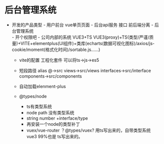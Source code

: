 # 后台管理系统

- 开发的产品类型
      - 用户前台 vue单页页面
      - 后台api服务  接口
      前后端分离
      - 后台管理系统  
         - 开个权限吧
         - 公司内部的系统
           VUE3+TS
      VUE3(proxy)+TS(类型/严谨/质量)+VITE+elementplus(UI组件)+类库(echarts(数据可视化图标)/axios/js-cookie/moment(格式化时间)/sortable.js......)

   - vite的配置
   工程化套件  可以将ts->js->es5
   - 短段路径 alias
   @->src
   views->src/views
   interfaces->src/interface
   components->src/components

   - 自动加载elenment-plus
   - @types/node 
       - ts有类型系统
       - node path 没有类型系统
       - string number +interface/type
       - 再安装一个node的类型补丁
       - vuex/vue-router ？@types/vuex? 用ts写出来的，自带类型系统
       vue3 99%也是  ts写出来的。